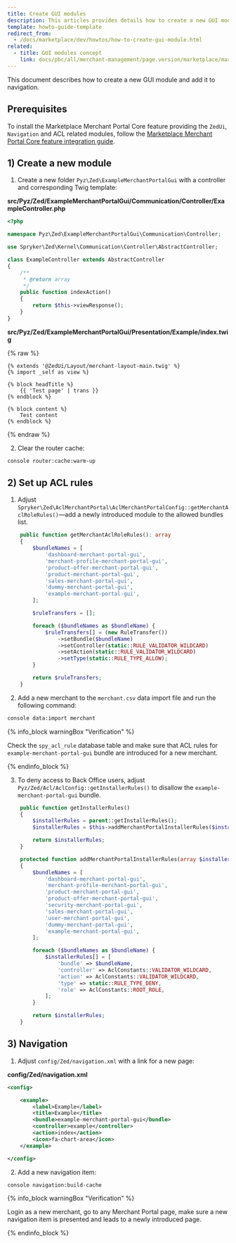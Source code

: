```yaml
---
title: Create GUI modules
description: This articles provides details how to create a new GUI module
template: howto-guide-template
redirect_from:
  - /docs/marketplace/dev/howtos/how-to-create-gui-module.html
related:
  - title: GUI modules concept
    link: docs/pbc/all/merchant-management/page.version/marketplace/marketplace-merchant-portal-core-feature-overview/gui-modules-concept.html
---
```


This document describes how to create a new GUI module and add it to navigation.

## Prerequisites

To install the Marketplace Merchant Portal Core feature providing the `ZedUi`, `Navigation` and ACL related modules, follow the [Marketplace Merchant Portal Core feature integration guide](/docs/pbc/all/merchant-management/{{page.version}}/marketplace/install-and-upgrade/install-features/install-the-marketplace-merchant-portal-core-feature.html).

## 1) Create a new module

1. Create a new folder `Pyz\Zed\ExampleMerchantPortalGui` with a controller and corresponding Twig template:

**src/Pyz/Zed/ExampleMerchantPortalGui/Communication/Controller/ExampleController.php**

```php
<?php

namespace Pyz\Zed\ExampleMerchantPortalGui\Communication\Controller;

use Spryker\Zed\Kernel\Communication\Controller\AbstractController;

class ExampleController extends AbstractController
{
    /**
     * @return array
     */
    public function indexAction()
    {
        return $this->viewResponse();
    }
}
```

**src/Pyz/Zed/ExampleMerchantPortalGui/Presentation/Example/index.twig**

{% raw %}

```twig
{% extends '@ZedUi/Layout/merchant-layout-main.twig' %}
{% import _self as view %}

{% block headTitle %}
    {{ 'Test page' | trans }}
{% endblock %}

{% block content %}
    Test content
{% endblock %}

```

{% endraw %}

2. Clear the router cache:

```bash
console router:cache:warm-up
```

## 2) Set up ACL rules

1. Adjust `Spryker\Zed\AclMerchantPortal\AclMerchantPortalConfig::getMerchantAclRoleRules()`—add a newly introduced module to the allowed bundles list.

```php
    public function getMerchantAclRoleRules(): array
    {
        $bundleNames = [
            'dashboard-merchant-portal-gui',
            'merchant-profile-merchant-portal-gui',
            'product-offer-merchant-portal-gui',
            'product-merchant-portal-gui',
            'sales-merchant-portal-gui',
            'dummy-merchant-portal-gui',
            'example-merchant-portal-gui',
        ];

        $ruleTransfers = [];

        foreach ($bundleNames as $bundleName) {
            $ruleTransfers[] = (new RuleTransfer())
                ->setBundle($bundleName)
                ->setController(static::RULE_VALIDATOR_WILDCARD)
                ->setAction(static::RULE_VALIDATOR_WILDCARD)
                ->setType(static::RULE_TYPE_ALLOW);
        }

        return $ruleTransfers;
    }
```

2. Add a new merchant to the `merchant.csv` data import file and run the following command:

```bash
console data:import merchant
```

{% info_block warningBox "Verification" %}

Check the `spy_acl_rule` database table and make sure that ACL rules for `example-merchant-portal-gui` bundle are introduced for a new merchant.

{% endinfo_block %}

3. To deny access to Back Office users, adjust `Pyz/Zed/Acl/AclConfig::getInstallerRules()` to disallow the `example-merchant-portal-gui` bundle.

```php
    public function getInstallerRules()
    {
        $installerRules = parent::getInstallerRules();
        $installerRules = $this->addMerchantPortalInstallerRules($installerRules);

        return $installerRules;
    }

    protected function addMerchantPortalInstallerRules(array $installerRules): array
    {
        $bundleNames = [
            'dashboard-merchant-portal-gui',
            'merchant-profile-merchant-portal-gui',
            'product-merchant-portal-gui',
            'product-offer-merchant-portal-gui',
            'security-merchant-portal-gui',
            'sales-merchant-portal-gui',
            'user-merchant-portal-gui',
            'dummy-merchant-portal-gui',
            'example-merchant-portal-gui',
        ];

        foreach ($bundleNames as $bundleName) {
            $installerRules[] = [
                'bundle' => $bundleName,
                'controller' => AclConstants::VALIDATOR_WILDCARD,
                'action' => AclConstants::VALIDATOR_WILDCARD,
                'type' => static::RULE_TYPE_DENY,
                'role' => AclConstants::ROOT_ROLE,
            ];
        }

        return $installerRules;
    }
```

## 3) Navigation

1. Adjust `config/Zed/navigation.xml` with a link for a new page:

**config/Zed/navigation.xml**

```xml
<config>

    <example>
        <label>Example</label>
        <title>Example</title>
        <bundle>example-merchant-portal-gui</bundle>
        <controller>example</controller>
        <action>index</action>
        <icon>fa-chart-area</icon>
    </example>

</config>
```

2. Add a new navigation item:

```bash
console navigation:build-cache
```

{% info_block warningBox "Verification" %}

Login as a new merchant, go to any Merchant Portal page, make sure a new navigation item is presented and leads to a newly introduced page.

{% endinfo_block %}
